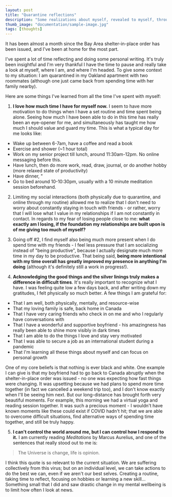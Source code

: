 ```yaml
---
layout: post
title: "Quarantine reflections"
description: "Some realizations about myself, revealed to myself, through all this time spend with myself."
thumb_image: "documentation/sample-image.jpg"
tags: [thoughts]
---
```


It has been almost a month since the Bay Area shelter-in-place order has been issued, and I've been at home for the most part.

I've spent a lot of time reflecting and doing some personal writing. It's truly been insightful and I'm very thankful I have the time to pause and really take a look at myself, where I am, and where I'm headed. To give some context to my situation: I am quarantined in my Oakland apartment with two roommates (although one just came back from spending time with her family nearby).

Here are some things I've learned from all the time I've spent with myself:

1. **I love how much time I have for myself now.** I seem to have more motivation to do things when I have a set routine and time spent being alone. Seeing how much I have been able to do in this time has really been an eye-opener for me, and simultaneously has taught me how much I should value and guard my time.
This is what a typical day for me looks like:
* Wake up between 6-7am, have a coffee and read a book
* Exercise and shower (~1 hour total)
* Work on my senior project till lunch, around 11:30am-12pm. No online messaging before this.
* Have lunch, then do more work, read, draw, journal, or do another hobby (more relaxed state of productivity)
* Have dinner, "
* Go to bed around 10-10:30pm, usually with a 10 minute meditation session beforehand.

2. Limiting my social interactions (both physically due to quarantine, and online through my routine) allowed me to realize that I don't need to worry about constantly staying in touch with friends - or rather, worry that I will lose what I value in my relationships if I am not constantly in contact. In regards to my fear of losing people close to me: **what exactly am I losing, if the foundation my relationships are built upon is of me giving too much of myself?**

3. Going off #2, I find myself also being much more present when I do spend time with my friends - I feel less pressure that I am socializing instead of "being productive", because I actually designate much more time in my day to be productive. That being said, **being more intentional with my time overall has greatly improved my presence in anything I'm doing** (although it's definitely still a work in progress!).

4. **Acknowledging the good things and the silver linings truly makes a difference in difficult times**. It's really important to recognize what I have. I was feeling quite low a few days back, and after writing down my gratitudes, I felt physically so much better. A few things I am grateful for:
- That I am well, both physically, mentally, and resource-wise
- That my loving family is safe, back home in Canada
- That I have very caring friends who check in on me and who I regularly have conversations with
- That I have a wonderful and supportive boyfriend - his amazingness has really been able to shine more visibly in dark times
- That I am able to do the things I love and stay very motivated
- That I was able to secure a job as an international student during a pandemic
- That I'm learning all these things about myself and can focus on personal growth

One of my core beliefs is that nothing is ever black and white. One example I can give is that my boyfriend had to go back to Canada abruptly when the shelter-in-place order was issued - no one was expecting how fast things were changing. It was upsetting because we had plans to spend more time together (in fact we cancelled a weekend trip too), and I don't know exactly when I'll be seeing him next. But our long-distance has brought forth very beautiful moments. For example, this morning we had a virtual yoga and reading session together. It was such a precious moment - I wouldn't have known moments like these could exist if COVID hadn't hit; that we are able to overcome difficult situations, find alternative ways of spending time together, and still be truly happy.

5. **I can't control the world around me, but I can control how I respond to it.** I am currently reading *Meditations* by Marcus Aurelius, and one of the sentences that really stood out to me is:
> The Universe is change, life is opinion.

I think this quote is so relevant to the current situation. We are suffering collectively from this virus; but on an individual level, we can take actions to do the best we can, even if we aren't our best selves. Creating a routine, taking time to reflect, focusing on hobbies or learning a new skill... Something small that I did and saw drastic change in my mental wellbeing is to limit how often I look at news.

